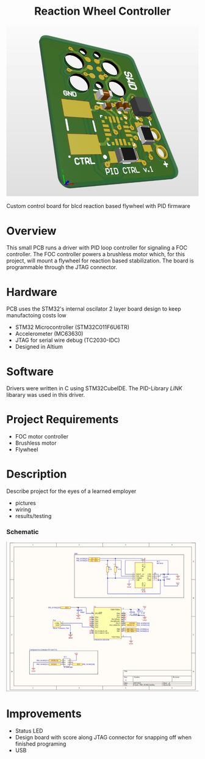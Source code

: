 <h1 align="center">Reaction Wheel Controller</h1>

![Banner](docs/img/pidsideview.png)

Custom control board for blcd reaction based flywheel with PID firmware

# Overview
This small PCB runs a driver with PID loop controller for signaling a FOC controller. The FOC controller powers a brushless motor which, for this project, will mount a flywheel for reaction based stabilization. The board is programmable through the JTAG connector.

# Hardware
PCB uses the STM32's internal oscilator 2 layer board design to keep manufactoing costs low
- STM32 Microcontroller (STM32C011F6U6TR)
- Accelerometer (MC63630)
- JTAG for serial wire debug (TC2030-IDC)
- Designed in Altium

# Software
Drivers were written in C using STM32CubeIDE. The PID-Library *LINK* libarary was used in this driver.

# Project Requirements
- FOC motor controller
- Brushless motor
- Flywheel
# Description
Describe project for the eyes of a learned employer
- pictures
- wiring
- results/testing
### Schematic
![](docs/img/SCH_PIC.png)

# Improvements
- Status LED
- Design board with score along JTAG connector for snapping off when finished programing
- USB
